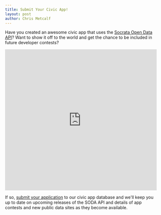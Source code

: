 ```yaml
---
title: Submit Your Civic App!
layout: post
author: Chris Metcalf
---
```


Have you created an awesome civic app that uses the [Socrata Open Data API](http://dev.socrata.com)? Want to show it off to the world and get the chance to be included in future developer contests?

<div>
  <iframe width="500px" title="Where Are All the SODA Apps?" height="465px" src="http://www.socrata.com/w/c9jq-k36v/y34g-bnf3?cur=slvO6gjnQS0" frameborder="0" scrolling="no"><a href="http://www.socrata.com/dataset/Where-Are-All-the-SODA-Apps-/c9jq-k36v" title="Where Are All the SODA Apps?" target="_blank">Where Are All the SODA Apps?</a></iframe>
</div>

If so, [submit your application](/submit-your-app) to our civic app database and we'll keep you up to date on upcoming releases of the SODA API and details of app contests and new public data sites as they become available.

